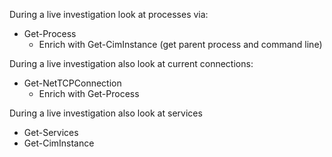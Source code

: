 During a live investigation look at processes via:
* Get-Process
  * Enrich with Get-CimInstance (get parent process and command line)

During a live investigation also look at current connections:
* Get-NetTCPConnection
  * Enrich with Get-Process

During a live investigation also look at services
* Get-Services
* Get-CimInstance
